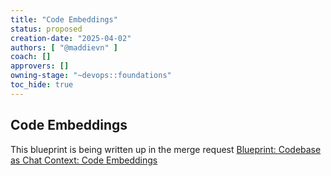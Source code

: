 ```yaml
---
title: "Code Embeddings"
status: proposed
creation-date: "2025-04-02"
authors: [ "@maddievn" ]
coach: []
approvers: []
owning-stage: "~devops::foundations"
toc_hide: true
---
```


## Code Embeddings

This blueprint is being written up in the merge request [Blueprint: Codebase as Chat Context: Code Embeddings](https://gitlab.com/gitlab-com/content-sites/handbook/-/merge_requests/12808/)
